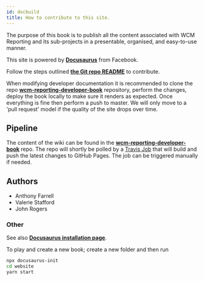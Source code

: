 ```yaml
---
id: docbuild
title: How to contribute to this site.
---
```


The purpose of this book is to publish all the content associated with WCM Reporting and its sub-projects in a presentable, organised, and easy-to-use manner.

This site is powered by **[Docusaurus](https://docusaurus.io/)** from Facebook.

Follow the steps outlined **[the Git repo README](https://github.ibm.com/WH-GovHHS/wcm-reporting-developer-book)** to contribute.

When modifying developer documentation it is recommended to clone the repo **[wcm-reporting-developer-book](https://github.ibm.com/WH-GovHHS/wcm-reporting-developer-book)** repository, perform the changes, deploy the book locally to make sure it renders as expected.  Once everything is fine then perform a push to master. We will only move to a 'pull request' model if the quality of the site drops over time.


## Pipeline

The content of the wiki can be found in the **[wcm-reporting-developer-book](https://github.ibm.com/WH-GovHHS/wcm-reporting-developer-book)** repo. The repo will shortly be polled by a [Travis Job](https://ccmjenkins.mulvm.ie.ibm.com:8080) that will build and push the latest changes to GitHub Pages. The job can be triggered manually if needed.

## Authors
* Anthony Farrell
* Valerie Stafford
* John Rogers

### Other
See also **[Docusaurus installation page](https://docusaurus.io/docs/en/installation)**.

To play and create a new book; create a new folder and then run
```sh
npx docusaurus-init
cd website
yarn start
```
